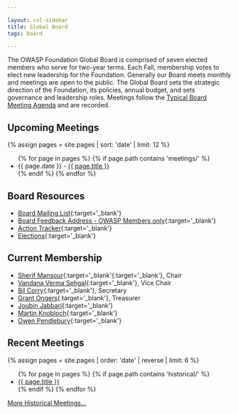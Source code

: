 ```yaml
---

layout: col-sidebar
title: Global Board
tags: board

---
```


<!-- rebuild 3 -->

The OWASP Foundation Global Board is comprised of seven elected members who serve for two-year terms. Each Fall, membership votes to elect new leadership for the Foundation. Generally our Board meets monthly and meetings are open to the public. The Global Board sets the strategic direction of the Foundation, its policies, annual budget, and sets governance and leadership roles. Meetings follow the [Typical Board Meeting Agenda](/www-board/typical_agenda) and are recorded. 

## Upcoming Meetings
{% assign pages = site.pages | sort: 'date' | limit: 12 %}
<ul>
{% for page in pages %}
 {% if page.path contains 'meetings/' %}
 <li>{{ page.date }} - <a href='/www-board{{ page.url }}'>{{ page.title }}</a></li>
 {% endif %}
{% endfor %}
</ul>

## Board Resources
- [Board Mailing List](https://groups.google.com/a/owasp.org/forum/#!forum/global-board){:target='_blank'}
- [Board Feedback Address - OWASP Members only](mailto:global-board-feedback@owasp.org){:target='_blank'}
- [Action Tracker](https://github.com/OWASP/www-board/projects/1){:target='_blank'}
- [Elections](/www-board/elections/){:target='_blank'}

## Current Membership

* [Sherif Mansour](mailto:sherif.mansour@owasp.org?subject=OWASP%20Global%20Board){:target='_blank'{:target='_blank'}, Chair
* [Vandana Verma Sehgal](mailto:Vandana.verma@owasp.org?subject=OWASP%20Global%20Board){:target='_blank'}, Vice Chair
* [Bil Corry](mailto:bil.corry@owasp.org?subject=OWASP%20Global%20Board){:target='_blank'}, Secretary
* [Grant Ongers](mailto:grant.ongers@owasp.org?subject=OWASP%20Global%20Board){:target='_blank'}, Treasurer
* [Joubin Jabbari](mailto:joubin.jabbari@owasp.org?subject=OWASP%20Global%20Board){:target='_blank'}
* [Martin Knobloch](mailto:martin.knobloch@owasp.org?subject=OWASP%20Global%20Board){:target='_blank'}
* [Owen Pendlebury](mailto:owen.pendlebury@owasp.org?subject=OWASP%20Global%20Board){:target='_blank'}

## Recent Meetings

{% assign pages = site.pages | order: 'date' | reverse | limit: 6 %}
<ul>
{% for page in pages %}
 {% if page.path contains 'historical/' %}
 <li><a href='/www-board{{ page.url }}'>{{ page.title }}</a></li>
 {% endif %}
{% endfor %}
</ul>

[More Historical Meetings...](/www-board/#div-historical)


